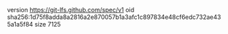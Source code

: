 version https://git-lfs.github.com/spec/v1
oid sha256:1d75f8adda8a2816a2e870057b1a3afc1c897834e48cf6edc732ae435a1a5f84
size 7125
